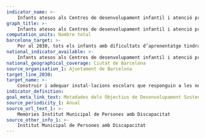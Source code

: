 ```yaml
---
indicator_name: >-
    Infants atesos als Centres de desenvolupament infantil i atenció precoç (CDIAP) de Barcelona
graph_title: >-
    Infants atesos als Centres de desenvolupament infantil i atenció precoç (CDIAP) de Barcelona
computation_units: Nombre total
barcelona_target: >-
    Per al 2030, tots els infants amb dificultats d’aprenentatge tindran accés un recurs o un centre especialitzat per promoure el seu desenvolupament precoç
national_indicator_available: >-
    Infants atesos als Centres de desenvolupament infantil i atenció precoç (CDIAP) de Barcelona
national_geographical_coverage: Ciutat de Barcelona 
source_organisation_1: Ajuntament de Barcelona
target_line_2030:
target_name: >-
    Construir i adequar instal·lacions escolars que responguin a les necessitats dels infants i les persones discapacitades, tinguin en compte les qüestions de gènere i ofereixin entorns d’aprenentatge segurs, no violents, inclusius i eficaços per a totes les persones
indicator_definition:
goal_meta_link_text: Metadades dels Objectius de Desenvolupament Sostenible de les Nacions Unides (pdf 894kB)
source_periodicity_1: Anual
source_url_text_1: >-
    Memòries Institut Municipal de Persones amb Discapacitat
source_other_info_1: >-
    Institut Municipal de Persones amb Discapacitat
---
```

